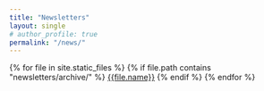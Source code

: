 ```yaml
---
title: "Newsletters"
layout: single
# author_profile: true
permalink: "/news/"
---
```


{% for file in site.static_files %}
    {% if file.path contains "newsletters/archive/" %}
<a href="{{file.path}}" target="_blank">{{file.name}}</a>
    {% endif %}
{% endfor %}